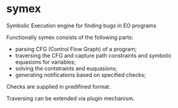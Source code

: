 # symex
Symbolic Execution engine for finding bugs in EO programs

Functionally symex consists of the following parts:
- parsing CFG (Control Flow Graph) of a program;
- traversing the CFG and capture path constraints and symbolic equasions for variables;
- solving the contstraints and euquasions;
- generating notifications based on specified checks;


Checks are supplied in predifined format.


Traversing can be extended via plugin mechanism.
